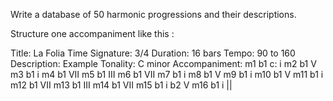 Write a database of 50 harmonic progressions and their descriptions.

Structure one accompaniment like this : 

Title: La Folia
Time Signature: 3/4
Duration: 16 bars
Tempo: 90 to 160
Description: 
Example Tonality: C minor
Accompaniment: 
m1 b1 c: i
m2 b1 V
m3 b1 i
m4 b1 VII
m5 b1 III
m6 b1 VII
m7 b1 i
m8 b1 V
m9 b1 i
m10 b1 V
m11 b1 i
m12 b1 VII
m13 b1 III
m14 b1 VII
m15 b1 i b2 V
m16 b1 i ||
